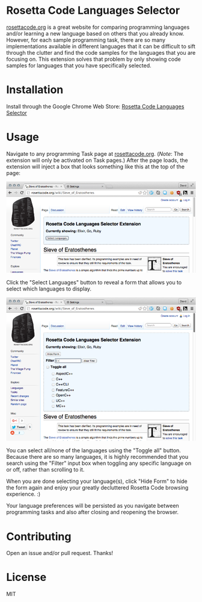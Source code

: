 # Rosetta Code Languages Selector

[rosettacode.org][rosettacode] is a great website for comparing
programming languages and/or learning a new language based on others
that you already know. However, for each sample programming task, there
are so many implementations available in different languages that it can
be difficult to sift through the clutter and find the code samples for
the languages that you are focusing on. This extension solves that
problem by only showing code samples for languages that you have
specifically selected.

# Installation

Install through the Google Chrome Web Store:
[Rosetta Code Languages Selector][rcls]

[rcls]: https://chrome.google.com/webstore/detail/rosetta-code-languages-se/icjinpkbplhheomciikehmieadoibljg

# Usage

Navigate to any programming Task page at [rosettacode.org][rosettacode].
(*Note*: The extension will only be activated on Task pages.) After the
page loads, the extension will inject a box that looks something like
this at the top of the page:

![Languages Selector Screenshot](images/screenshot-collapsed-small.png?raw=true)

Click the "Select Languages" button to reveal a form that allows you to
select which languages to display.

![Languages Selector Screenshot](images/screenshot-expanded-small.png?raw=true)

You can select all/none of the languages using the "Toggle all" button.
Because there are so many languages, it is highly recommended that you
search using the "Filter" input box when toggling any specific language
on or off, rather than scrolling to it.

When you are done selecting your language(s), click "Hide Form" to hide
the form again and enjoy your greatly decluttered Rosetta Code
browsing experience. :)

Your language preferences will be persisted as you navigate between
programming tasks and also after closing and reopening the browser.

# Contributing

Open an issue and/or pull request. Thanks!

# License

MIT

[rosettacode]: http://rosettacode.org
